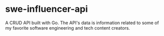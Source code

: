 # swe-influencer-api
A CRUD API built with Go. The API's data is information related to some of my favorite software engineering and tech content creators.
